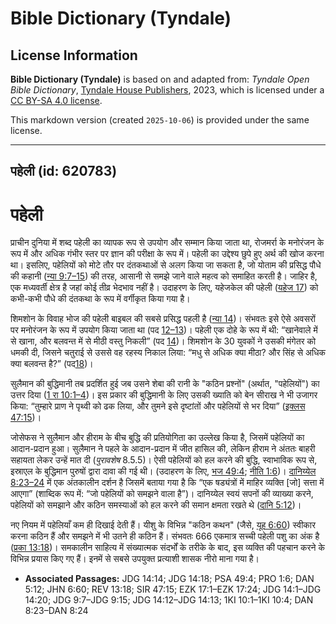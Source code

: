 # Bible Dictionary (Tyndale)

## License Information

**Bible Dictionary (Tyndale)** is based on and adapted from: _Tyndale Open Bible Dictionary_, [Tyndale House Publishers](https://tyndaleopenresources.com/), 2023, which is licensed under a [CC BY-SA 4.0 license](https://creativecommons.org/licenses/by-sa/4.0/legalcode.en).

This markdown version (created `2025-10-06`) is provided under the same license.



--------------------------------

## पहेली (id: 620783)

पहेली
=====

प्राचीन दुनिया में शब्द पहेली का व्यापक रूप से उपयोग और सम्मान किया जाता था, रोजमर्रा के मनोरंजन के रूप में और अधिक गंभीर स्तर पर ज्ञान की परीक्षा के रूप में। पहेली का उद्देश्य छुपे हुए अर्थ की खोज करना था। इसलिए, पहेलियों को मोटे तौर पर दंतकथाओं से अलग किया जा सकता है, जो योताम की प्रसिद्ध पौधे की कहानी ([न्या 9:7–15](https://ref.ly/Judg9:7-Judg9:15)) की तरह, आसानी से समझे जाने वाले महत्व को समाहित करती है। जाहिर है, एक मध्यवर्ती क्षेत्र है जहां कोई तीव्र भेदभाव नहीं है। उदाहरण के लिए, यहेजकेल की पहेली ([यहेज 17](https://ref.ly/Ezek17:1-Ezek17:24)) को कभी\-कभी पौधे की दंतकथा के रूप में वर्गीकृत किया गया है।

शिमशोन के विवाह भोज की पहेली बाइबल की सबसे प्रसिद्ध पहली है ([न्या 14](https://ref.ly/Judg14:1-Judg14:20))। संभवतः इसे ऐसे अवसरों पर मनोरंजन के रूप में उपयोग किया जाता था (पद [12–13](https://ref.ly/Judg14:12-Judg14:13))। पहेली एक दोहे के रूप में थी: “खानेवाले में से खाना, और बलवन्त में से मीठी वस्तु निकली” (पद [14](https://ref.ly/Judg14:14))। शिमशोन के 30 युवकों ने उसकी मंगेतर को धमकी दी, जिसने चतुराई से उससे वह रहस्य निकाल लिया: “मधु से अधिक क्या मीठा? और सिंह से अधिक क्या बलवन्त है?” (पद[18](https://ref.ly/Judg14:18))।

सुलैमान की बुद्धिमानी तब प्रदर्शित हुई जब उसने शेबा की रानी के "कठिन प्रश्नों" (अर्थात, "पहेलियों") का उत्तर दिया ([1 रा 10:1–4](https://ref.ly/1Kgs10:1-1Kgs10:4))। इस प्रकार की बुद्धिमानी के लिए उसकी ख्याति को बेन सीराख ने भी उजागर किया: “तुम्हारे प्राण ने पृथ्वी को ढक लिया, और तुमने इसे दृष्टांतों और पहेलियों से भर दिया” ([इक्लस 47:15](https://ref.ly/Sir47:15))।

जोसेफस ने सुलैमान और हीराम के बीच बुद्धि की प्रतियोगिता का उल्लेख किया है, जिसमें पहेलियों का आदान\-प्रदान हुआ। सुलैमान ने पहले के आदान\-प्रदान में जीत हासिल की, लेकिन हीराम ने अंततः बाहरी सहायता लेकर उन्हें मात दी (*पुरावशेष* 8\.5\.5\)। ऐसी पहेलियों को हल करने की बुद्धि, स्वाभाविक रूप से, इस्राएल के बुद्धिमान पुरुषों द्वारा दावा की गई थी। (उदाहरण के लिए, [भज 49:4](https://ref.ly/Ps49:4); [नीति 1:6](https://ref.ly/Prov1:6))। [दानिय्येल 8:23–24](https://ref.ly/Dan8:23-Dan8:24) में एक अंतकालीन दर्शन है जिसमें बताया गया है कि “एक षड्यंत्रों में माहिर व्यक्ति \[जो] सत्ता में आएगा” (शाब्दिक रूप में: “जो पहेलियों को समझने वाला है”)। दानिय्येल स्वयं सपनों की व्याख्या करने, पहेलियों को समझाने और कठिन समस्याओं को हल करने की समान क्षमता रखते थे ([दानि 5:12](https://ref.ly/Dan5:12))।

नए नियम में पहेलियाँ कम ही दिखाई देती हैं। यीशु के विभिन्न "कठिन कथन" (जैसे, [यूह 6:60](https://ref.ly/John6:60)) स्वीकार करना कठिन हैं और समझने में भी उतने ही कठिन हैं। संभवतः 666 एकमात्र सच्ची पहेली पशु का अंक है ([प्रका 13:18](https://ref.ly/Rev13:18))। समकालीन साहित्य में संख्यात्मक संदर्भों के तरीके के बाद, इस व्यक्ति की पहचान करने के विभिन्न प्रयास किए गए हैं। इनमें से सबसे उपयुक्त प्रत्याशी शासक नीरो माना गया है। 

* **Associated Passages:** JDG 14:14; JDG 14:18; PSA 49:4; PRO 1:6; DAN 5:12; JHN 6:60; REV 13:18; SIR 47:15; EZK 17:1–EZK 17:24; JDG 14:1–JDG 14:20; JDG 9:7–JDG 9:15; JDG 14:12–JDG 14:13; 1KI 10:1–1KI 10:4; DAN 8:23–DAN 8:24


